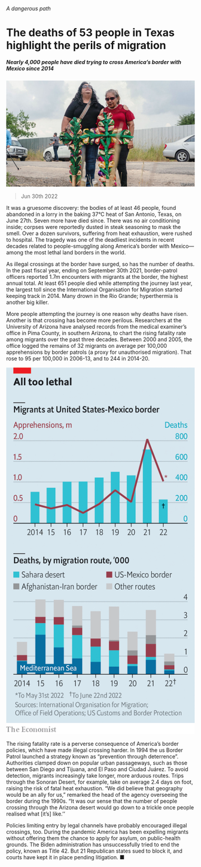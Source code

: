 ###### A dangerous path

# The deaths of 53 people in Texas highlight the perils of migration 

##### Nearly 4,000 people have died trying to cross America’s border with Mexico since 2014 

![image](images/20220702_USP004.jpg) 

> Jun 30th 2022 

It was a gruesome discovery: the bodies of at least 46 people, found abandoned in a lorry in the baking 37°C heat of San Antonio, Texas, on June 27th. Seven more have died since. There was no air conditioning inside; corpses were reportedly dusted in steak seasoning to mask the smell. Over a dozen survivors, suffering from heat exhaustion, were rushed to hospital. The tragedy was one of the deadliest incidents in recent decades related to people-smuggling along America’s border with Mexico—among the most lethal land borders in the world.

As illegal crossings at the border have surged, so has the number of deaths. In the past fiscal year, ending on September 30th 2021, border-patrol officers reported 1.7m encounters with migrants at the border, the highest annual total. At least 651 people died while attempting the journey last year, the largest toll since the International Organisation for Migration started keeping track in 2014. Many drown in the Rio Grande; hyperthermia is another big killer.

More people attempting the journey is one reason why deaths have risen. Another is that crossing has become more perilous. Researchers at the University of Arizona have analysed records from the medical examiner’s office in Pima County, in southern Arizona, to chart the rising fatality rate among migrants over the past three decades. Between 2000 and 2005, the office logged the remains of 32 migrants on average per 100,000 apprehensions by border patrols (a proxy for unauthorised migration). That rose to 95 per 100,000 in 2006-13, and to 244 in 2014-20.

![image](images/20220702_USC003.png) 


The rising fatality rate is a perverse consequence of America’s border policies, which have made illegal crossing harder. In 1994 the us Border Patrol launched a strategy known as “prevention through deterrence”. Authorities clamped down on popular urban passageways, such as those between San Diego and Tijuana, and El Paso and Ciudad Juárez. To avoid detection, migrants increasingly take longer, more arduous routes. Trips through the Sonoran Desert, for example, take on average 2.4 days on foot, raising the risk of fatal heat exhaustion. “We did believe that geography would be an ally for us,” remarked the head of the agency overseeing the border during the 1990s. “It was our sense that the number of people crossing through the Arizona desert would go down to a trickle once people realised what [it’s] like.’’

Policies limiting entry by legal channels have probably encouraged illegal crossings, too. During the pandemic America has been expelling migrants without offering them the chance to apply for asylum, on public-health grounds. The Biden administration has unsuccessfully tried to end the policy, known as Title 42. But 21 Republican states sued to block it, and courts have kept it in place pending litigation. ■


